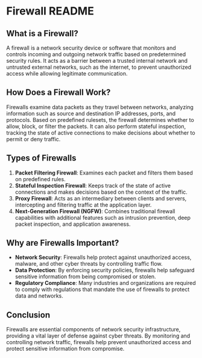 
# Firewall README

## What is a Firewall?

A firewall is a network security device or software that monitors and controls incoming and outgoing network traffic based on predetermined security rules. It acts as a barrier between a trusted internal network and untrusted external networks, such as the internet, to prevent unauthorized access while allowing legitimate communication.

## How Does a Firewall Work?

Firewalls examine data packets as they travel between networks, analyzing information such as source and destination IP addresses, ports, and protocols. Based on predefined rulesets, the firewall determines whether to allow, block, or filter the packets. It can also perform stateful inspection, tracking the state of active connections to make decisions about whether to permit or deny traffic.

## Types of Firewalls

1. **Packet Filtering Firewall**: Examines each packet and filters them based on predefined rules.
2. **Stateful Inspection Firewall**: Keeps track of the state of active connections and makes decisions based on the context of the traffic.
3. **Proxy Firewall**: Acts as an intermediary between clients and servers, intercepting and filtering traffic at the application layer.
4. **Next-Generation Firewall (NGFW)**: Combines traditional firewall capabilities with additional features such as intrusion prevention, deep packet inspection, and application awareness.

## Why are Firewalls Important?

- **Network Security**: Firewalls help protect against unauthorized access, malware, and other cyber threats by controlling traffic flow.
- **Data Protection**: By enforcing security policies, firewalls help safeguard sensitive information from being compromised or stolen.
- **Regulatory Compliance**: Many industries and organizations are required to comply with regulations that mandate the use of firewalls to protect data and networks.

## Conclusion

Firewalls are essential components of network security infrastructure, providing a vital layer of defense against cyber threats. By monitoring and controlling network traffic, firewalls help prevent unauthorized access and protect sensitive information from compromise.

